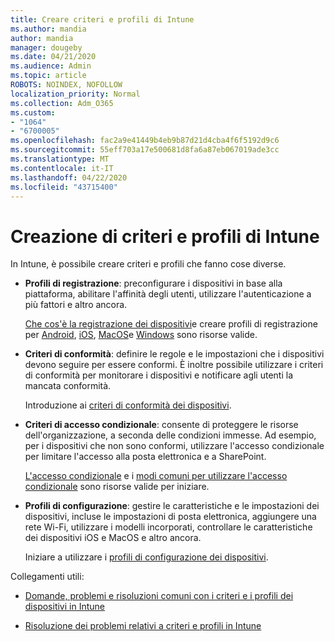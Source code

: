 ```yaml
---
title: Creare criteri e profili di Intune
ms.author: mandia
author: mandia
manager: dougeby
ms.date: 04/21/2020
ms.audience: Admin
ms.topic: article
ROBOTS: NOINDEX, NOFOLLOW
localization_priority: Normal
ms.collection: Adm_O365
ms.custom:
- "1064"
- "6700005"
ms.openlocfilehash: fac2a9e41449b4eb9b87d21d4cba4f6f5192d9c6
ms.sourcegitcommit: 55eff703a17e500681d8fa6a87eb067019ade3cc
ms.translationtype: MT
ms.contentlocale: it-IT
ms.lasthandoff: 04/22/2020
ms.locfileid: "43715400"
---
```

# <a name="creating-intune-policy-and-profiles"></a>Creazione di criteri e profili di Intune

In Intune, è possibile creare criteri e profili che fanno cose diverse.

- **Profili di registrazione**: preconfigurare i dispositivi in base alla piattaforma, abilitare l'affinità degli utenti, utilizzare l'autenticazione a più fattori e altro ancora.

  [Che cos'è la registrazione dei dispositivi](https://docs.microsoft.com/intune/device-enrollment)e creare profili di registrazione per [Android](https://docs.microsoft.com/intune/android-enroll), [iOS](https://docs.microsoft.com/intune/ios-enroll), [MacOS](https://docs.microsoft.com/intune/macos-enroll)e [Windows](https://docs.microsoft.com/intune/windows-enrollment-methods) sono risorse valide.

- **Criteri di conformità**: definire le regole e le impostazioni che i dispositivi devono seguire per essere conformi. È inoltre possibile utilizzare i criteri di conformità per monitorare i dispositivi e notificare agli utenti la mancata conformità.

  Introduzione ai [criteri di conformità dei dispositivi](https://docs.microsoft.com/intune/device-compliance-get-started).
- **Criteri di accesso condizionale**: consente di proteggere le risorse dell'organizzazione, a seconda delle condizioni immesse. Ad esempio, per i dispositivi che non sono conformi, utilizzare l'accesso condizionale per limitare l'accesso alla posta elettronica e a SharePoint.

  [L'accesso condizionale](https://docs.microsoft.com/intune/conditional-access) e i [modi comuni per utilizzare l'accesso condizionale](https://docs.microsoft.com/intune/conditional-access-intune-common-ways-use) sono risorse valide per iniziare.

- **Profili di configurazione**: gestire le caratteristiche e le impostazioni dei dispositivi, incluse le impostazioni di posta elettronica, aggiungere una rete Wi-Fi, utilizzare i modelli incorporati, controllare le caratteristiche dei dispositivi iOS e MacOS e altro ancora.

  Iniziare a utilizzare i [profili di configurazione dei dispositivi](https://docs.microsoft.com/intune/device-profiles).

Collegamenti utili:

- [Domande, problemi e risoluzioni comuni con i criteri e i profili dei dispositivi in Intune](https://docs.microsoft.com/intune/device-profile-troubleshoot)

- [Risoluzione dei problemi relativi a criteri e profili in Intune](https://docs.microsoft.com/intune/troubleshoot-policies-in-microsoft-intune)
